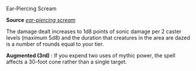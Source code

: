 Ear-Piercing Scream

**Source** [_ear-piercing scream_](ultimateMagic/spells/earPiercingScream.md#_ear-piercing-scream)

The damage dealt increases to 1d8 points of sonic damage per 2 caster levels (maximum 5d8) and the duration that creatures in the area are dazed is a number of rounds equal to your tier.

**Augmented (3rd)** : If you expend two uses of mythic power, the spell affects a 30-foot cone rather than a single target.

